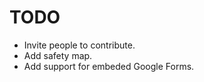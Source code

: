 TODO
====

* Invite people to contribute.
* Add safety map.
* Add support for embeded Google Forms.


